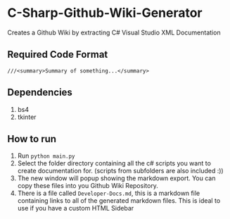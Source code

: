 # C-Sharp-Github-Wiki-Generator
Creates a Github Wiki by extracting C# Visual Studio XML Documentation

## Required Code Format
`///<summary>Summary of something...</summary>`

## Dependencies
1. bs4
2. tkinter

## How to run
1. Run `python main.py`
2. Select the folder directory containing all the c# scripts you want to create documentation for. (scripts from subfolders are also included :))
3. The new window will popup showing the markdown export. You can copy these files into you Github Wiki Repository. 
4. There is a file called `Developer-Docs.md`, this is a markdown file containing links to all of the generated markdown files. This is ideal to use if you have a custom HTML Sidebar
